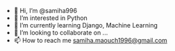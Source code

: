 - 👋 Hi, I’m @samiha996
- 👀 I’m interested in Python
- 🌱 I’m currently learning Django, Machine Learning
- 💞️ I’m looking to collaborate on ...
- 📫 How to reach me samiha.maouch1996@gmail.com

<!---
samiha996/samiha996 is a ✨ special ✨ repository because its `README.md` (this file) appears on your GitHub profile.
You can click the Preview link to take a look at your changes.
--->
